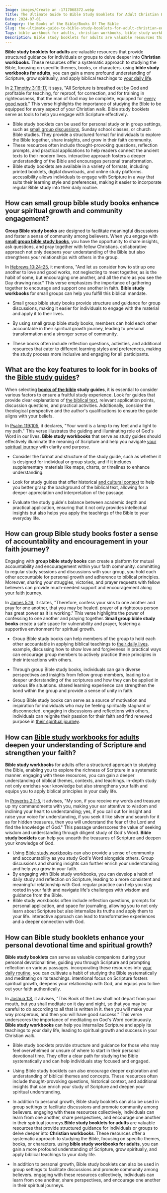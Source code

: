 ```yaml
---
Image: images/Create an -1717068372.webp
Title: The Ultimate Guide to Bible Study Booklets for Adult Christian Education
Date: 2024-07-01
Category: the Books of the Bible/Books Of The Bible
Slug: the-ultimate-guide-to-bible-study-booklets-for-adult-christian-education
Tags: bible workbook for adults, christian workbooks, bible study workbooks for adults, group bible study books, small group bible study books, bible study workbooks, books of the bible study guides, the books of the bible, books of the bible
Description: Bible study booklets for adults are valuable resources that provide structured guidance for individuals or groups to delve deeper into Christian workbooks These resources offer a systematic approach to studying the Bible focusing on specific themes books or characters using bible study workbooks for adults you can gain a more
---
```


**Bible study booklets for adults** are valuable resources that provide structured guidance for individuals or groups to delve deeper into **Christian workbooks**. These resources offer a systematic approach to studying the Bible, focusing on specific themes, books, or characters.  using **bible study workbooks for adults**, you can gain a more profound understanding of Scripture, grow spiritually, and apply biblical teachings to [your daily life](/unlocking-the-scriptures-comprehensive-guide-meaningful-bible-study).

In [2 Timothy 3:16-17](https://www.bibleref.com/2-Timothy/3/2-Timothy-3-16.html), it says, "All Scripture is breathed out by God and profitable for teaching, for reproof, for correction, and for training in righteousness, that the man of God may be complete, equipped for [every good work](/understanding-the-key-differences-between-jehovahs-witnesses-and-christianity)." This verse highlights the importance of studying the Bible to be equipped for every aspect of your Christian walk. Bible study booklets serve as tools to help you engage with Scripture effectively.

- Bible study booklets can be used for personal study or in group settings, such as [small group discussions](/unveiling-the-power-of-bible-study-fellowship-bsf-a-comprehensive-guide-to-spiritual-growth), Sunday school classes, or church Bible studies. They provide a structured format for individuals to explore the Bible together, share insights, and grow in their faith community.
- These resources often include thought-provoking questions, reflection prompts, and practical applications to help readers connect the ancient texts to their modern lives.  interactive approach fosters a deeper understanding of the Bible and encourages personal transformation.
- Bible study booklets are available in a variety of formats, including printed booklets, digital downloads, and online study platforms.  accessibility allows individuals to engage with Scripture in a way that suits their learning style and preferences, making it easier to incorporate regular Bible study into their daily routine.

## How can small group bible study books enhance your spiritual growth and community engagement?

**Group Bible study books** are designed to facilitate meaningful discussions and foster a sense of community among believers. When you engage with **[small group bible study books](/ultimate-guide-to-small-group-bible-studies-engage-grow-and-connect)**, you have the opportunity to share insights, ask questions, and pray together with fellow Christians.  collaborative approach not only deepens your understanding of the Bible but also strengthens your relationships with others in the group.

In [Hebrews 10:24-25](https://www.bibleref.com/Hebrews/10/Hebrews-10-24.html), it mentions, "And let us consider how to stir up one another to love and good works, not neglecting to meet together, as is the habit of some, but encouraging one another, and all the more as you see the Day drawing near." This verse emphasizes the importance of gathering together to encourage and support one another in faith. **Bible study workbooks** for small groups can help you fulfill this biblical mandate.

- Small group bible study books provide structure and guidance for group discussions, making it easier for individuals to engage with the material and apply it to their lives.

- By using small group bible study books, members can hold each other accountable in their spiritual growth journey, leading to personal transformation and a stronger sense of community.

- These books often include reflection questions, activities, and additional resources that cater to different learning styles and preferences, making the study process more inclusive and engaging for all participants.

## What are the key features to look for in books of the [Bible study guides](/ultimate-bible-study-guides-by-book-enhance-your-understanding-and-faith)?

When selecting **[books of the bible](/discover-the-shortest-chapter-in-the-bible-a-hidden-gem-for-christian-readers) study guides**, it is essential to consider various factors to ensure a fruitful study experience. Look for guides that provide clear explanations of [the biblical text](/unveiling-the-power-of-bible-study-fellowship-bsf-a-comprehensive-guide-to-spiritual-growth), relevant application points, discussion questions, and practical activities. Additionally, consider the theological perspective and the author's qualifications to ensure the guide aligns with your beliefs.

In [Psalm 119:105](https://www.bibleref.com/Psalm/119/Psalm-119-105.html), it declares, "Your word is a lamp to my feet and a light to my path." This verse illustrates the guiding and illuminating role of God's Word in our lives. **Bible study workbooks** that serve as study guides should effectively illuminate the meaning of Scripture and help you navigate [your spiritual journey](/unveiling-the-mystery-holy-spirits-transformative-work-christian-life) with clarity and purpose.

- Consider the format and structure of the study guide, such as whether it is designed for individual or group study, and if it includes supplementary materials like maps, charts, or timelines to enhance understanding.

- Look for study guides that offer historical [and cultural context](/ultimate-bible-study-guides-by-book-enhance-your-understanding-and-faith) to help you better grasp the background of the biblical text, allowing for a deeper appreciation and interpretation of the passage.

- Evaluate the study guide's balance between academic depth and practical application, ensuring that it not only provides intellectual insights but also helps you apply the teachings of the Bible to your everyday life.

## How can group Bible study books foster a sense of accountability and encouragement in your faith journey?

Engaging with **group bible study books** can create a platform for mutual accountability and encouragement within your faith community.  committing to regular study sessions and discussions with your group, you hold each other accountable for personal growth and adherence to biblical principles. Moreover, sharing your struggles, victories, and prayer requests with fellow believers can provide much-needed support and encouragement along [your faith journey](/unveiling-the-power-of-bible-study-fellowship-bsf-a-comprehensive-guide-to-spiritual-growth).

In [James 5:16](https://www.bibleref.com/James/5/James-5-16.html), it states, "Therefore, confess your sins to one another and pray for one another, that you may be healed.  prayer of a righteous person has great power as it is working." This verse highlights the power of confessing to one another and praying together. **Small group bible study books** create a safe space for vulnerability and prayer, fostering a supportive environment for spiritual growth.

- Group Bible study books can help members of the group to hold each other accountable in applying biblical teachings to [their daily lives](/discover-the-shortest-chapter-in-the-bible-a-hidden-gem-for-christian-readers).  example, discussing how to show love and forgiveness in practical ways can encourage group members to actively practice these principles in their interactions with others.

- Through group Bible study books, individuals can gain diverse perspectives and insights from fellow group members, leading to a deeper understanding of the scriptures and how they can be applied in various life situations.  shared learning experience can strengthen the bond within the group and provide a sense of unity in faith.

- Group Bible study books can serve as a source of motivation and inspiration for individuals who may be feeling spiritually stagnant or disconnected.  engaging in discussions and reflections with others, individuals can reignite their passion for their faith and find renewed purpose in [their spiritual journey](/writing-prayers).

## How can [Bible study workbooks for adults](/top-bible-study-workbooks-for-adults-enhance-your-spiritual-growth) deepen your understanding of Scripture and strengthen your faith?

**Bible study workbooks** for adults offer a structured approach to studying the Bible, enabling you to explore the richness of Scripture in a systematic manner.  engaging with these resources, you can gain a deeper understanding of biblical themes, contexts, and teachings.  in-depth study not only enriches your knowledge but also strengthens your faith and equips you to apply biblical principles in your daily life.

In [Proverbs 2:1-5](https://www.bibleref.com/Proverbs/2/Proverbs-2-1.html), it advises, "My son, if you receive my words and treasure up my commandments with you, making your ear attentive to wisdom and inclining your heart to understanding; yes, if you call out for insight and raise your voice for understanding, if you seek it like silver and search for it as for hidden treasures, then you will understand the fear of the Lord and find the knowledge of God." This passage underscores the value of seeking wisdom and understanding through diligent study of God's Word. **Bible study booklets** can help you unearth the treasures of Scripture and deepen your knowledge of God.

- Using [Bible study workbooks](/ultimate-guide-to-small-group-bible-studies-engage-grow-and-connect) can also provide a sense of community and accountability as you study God's Word alongside others. Group discussions and sharing insights can further enrich your understanding and help you grow in your faith.
- By engaging with Bible study workbooks, you can develop a habit of daily study and reflection on Scripture, leading to a more consistent and meaningful relationship with God.  regular practice can help you stay rooted in your faith and navigate life's challenges with wisdom and guidance from the Bible.
- Bible study workbooks often include reflection questions, prompts for personal application, and space for journaling, allowing you to not only learn about Scripture but also internalize its truths and apply them to your life.  interactive approach can lead to transformative experiences and a deeper connection with God.

## How can Bible study booklets enhance your personal devotional time and spiritual growth?

**Bible study booklets** can serve as valuable companions during your personal devotional time, guiding you through Scripture and prompting reflection on various passages.  incorporating these resources into [your daily routine](/ultimate-spiritual-warfare-prayers-for-protection-powerful-strategies-for-christian-defense), you can cultivate a habit of studying the Bible systematically and meditating on its teachings.  intentional focus on Scripture fosters spiritual growth, deepens your relationship with God, and equips you to live out your faith authentically.

In [Joshua 1:8](https://www.bibleref.com/Joshua/1/Joshua-1-8.html), it advises, "This Book of the Law shall not depart from your mouth, but you shall meditate on it day and night, so that you may be careful to do according to all that is written in it.  then you will make your way prosperous, and then you will have good success." This verse underscores the importance of meditating on God's Word continuously. **Bible study workbooks** can help you internalize Scripture and apply its teachings to your daily life, leading to spiritual growth and success in your Christian walk.

- Bible study booklets provide structure and guidance for those who may feel overwhelmed or unsure of where to start in their personal devotional time. They offer a clear path for studying the Bible systematically and can help individuals stay focused and engaged.

- Using Bible study booklets can also encourage deeper exploration and understanding of biblical themes and concepts. These resources often include thought-provoking questions, historical context, and additional insights that can enrich your study of Scripture and deepen your spiritual understanding.

- In addition to personal growth, Bible study booklets can also be used in group settings to facilitate discussions and promote community among believers.  engaging with these resources collectively, individuals can learn from one another, share perspectives, and encourage one another in their spiritual journeys.**Bible study booklets for adults** are valuable resources that provide structured guidance for individuals or groups to delve deeper into **Christian workbooks**. These resources offer a systematic approach to studying the Bible, focusing on specific themes, books, or characters.  using **bible study workbooks for adults**, you can gain a more profound understanding of Scripture, grow spiritually, and apply biblical teachings to your daily life.

- In addition to personal growth, Bible study booklets can also be used in group settings to facilitate discussions and promote community among believers.  engaging with these resources collectively, individuals can learn from one another, share perspectives, and encourage one another in their spiritual journeys.